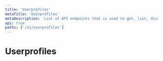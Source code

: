 ```yaml
---
title: 'Userprofiles'
metaTitle: 'Userprofiles'
metaDescription: 'List of API endpoints that is used to get, list, disable, execute and update  scheduler job'
api: true
paths: ['/v1/userprofiles']
---
```


# Userprofiles

